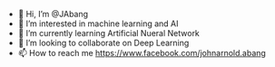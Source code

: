 - 👋 Hi, I’m @JAbang
- 👀 I’m interested in machine learning and AI
- 🌱 I’m currently learning Artificial Nueral Network
- 💞️ I’m looking to collaborate on Deep Learning
- 📫 How to reach me https://www.facebook.com/johnarnold.abang

<!---
JAbang/JAbang is a ✨ special ✨ repository because its `README.md` (this file) appears on your GitHub profile.
You can click the Preview link to take a look at your changes.
--->
